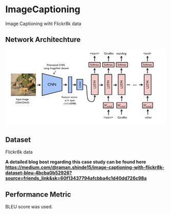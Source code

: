 # ImageCaptioning
Image Captioning wiht Flickr8k data

## Network Architechture
![Network](/image_caption.png)

## Dataset
Flickr8k data

**A detailed blog bost regarding this case study can be found here https://medium.com/@raman.shinde15/image-captioning-with-flickr8k-dataset-bleu-4bcba0b52926?source=friends_link&sk=60f13437794afcbba4c1d40dd726c98a**

## Performance Metric
BLEU score was used.

